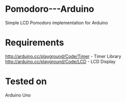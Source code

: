 Pomodoro---Arduino
==================

Simple LCD Pomodoro implementation for Arduino


Requirements
============

http://arduino.cc/playground/Code/Timer - Timer Library
http://arduino.cc/playground/Code/LCD - LCD Display


Tested on
=========

Arduino Uno
